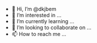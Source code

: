 - 👋 Hi, I’m @dkjbem
- 👀 I’m interested in ...
- 🌱 I’m currently learning ...
- 💞️ I’m looking to collaborate on ...
- 📫 How to reach me ...

<!---
dkjbem/dkjbem is a ✨ special ✨ repository because its `README.md` (this file) appears on your GitHub profile.
You can click the Preview link to take a look at your changes.
--->
